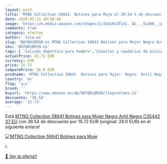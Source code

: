 ```yaml
---
layout: post
title: 'MTNG Collection 58641  Botines para Muje al 39.54 % de descuento'
date: 2020-02-12 10:50:44
image: 'https://m.media-amazon.com/images/I/31biKCdT1nL._AC_._SL400_.jpg'
comments: true
category: ofertas
author: 'tole.es'
slug: 'B07QH1BM1N-es MTNG Collection 58641 Botines para Mujer Negro Antil Negro...'
sku: 'B07QH1BM1N-es'
tags: [ 'Calzado deportivo para hombre','Chanclas y sandalias de piscina para hombre','Sandalias de vestir para hombre','Zapatillas y calzado deportivo para hombre','Zapatos','Zapatos para hombre','Zapatos y complementos','botines', ]
actualPrice: 15.72 EUR
currency: EUR
price: 15.72
comparePrice: 26.0 EUR
prodname: 'MTNG Collection 58641  Botines para Mujer  Negro  Antil Negro C35442   37 EU'
country: 'es'
flag: '🇪🇸'
brand: ''
buyurl: 'https://www.amazon.es/dp/B07QH1BM1N/?tag=tolees-21'
descuento: '39.54'
average: '15.72'
---
```


Está [MTNG Collection 58641  Botines para Mujer  Negro  Antil Negro C35442   37 EU](https://www.amazon.es/dp/B07QH1BM1N/?tag=tolees-21) con 39.54 de descuento por 15.72 EUR (original: 26.0 EUR) en el siguiente enlace!

[![MTNG Collection 58641  Botines para Muje](https://m.media-amazon.com/images/I/31biKCdT1nL._AC_._SL400_.jpg)](https://www.amazon.es/dp/B07QH1BM1N/?tag=tolees-21)

ℹ️:


[🛒 Ver la oferta!!](https://www.amazon.es/dp/B07QH1BM1N/?tag=tolees-21)
